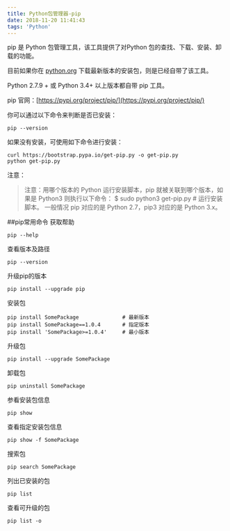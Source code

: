```yaml
---
title: Python包管理器-pip
date: 2018-11-20 11:41:43
tags: 'Python'
---
```

pip 是 Python 包管理工具，该工具提供了对Python 包的查找、下载、安装、卸载的功能。

目前如果你在 [python.org](https://www.python.org/) 下载最新版本的安装包，则是已经自带了该工具。

Python 2.7.9 + 或 Python 3.4+ 以上版本都自带 pip 工具。

pip 官网：[https://pypi.org/project/pip/](https://pypi.org/project/pip/)

<!-- more -->

你可以通过以下命令来判断是否已安装：
```
pip --version
```
如果没有安装，可使用如下命令进行安装：
```
curl https://bootstrap.pypa.io/get-pip.py -o get-pip.py
python get-pip.py
```
注意：
>注意：用哪个版本的 Python 运行安装脚本，pip 就被关联到哪个版本，如果是 Python3 则执行以下命令：
$ sudo python3 get-pip.py    # 运行安装脚本。
一般情况 pip 对应的是 Python 2.7，pip3 对应的是 Python 3.x。

##pip常用命令
获取帮助
```
pip --help
```
查看版本及路径
```
pip --version
```
升级pip的版本
```
pip install --upgrade pip
```
安装包
```
pip install SomePackage              # 最新版本
pip install SomePackage==1.0.4       # 指定版本
pip install 'SomePackage>=1.0.4'     # 最小版本
```
升级包
```
pip install --upgrade SomePackage
```
卸载包
```
pip uninstall SomePackage
```
参看安装包信息
```
pip show 
```
查看指定安装包信息
```
pip show -f SomePackage
```
搜索包
```
pip search SomePackage
```
列出已安装的包
```
pip list
```
查看可升级的包
```
pip list -o
```